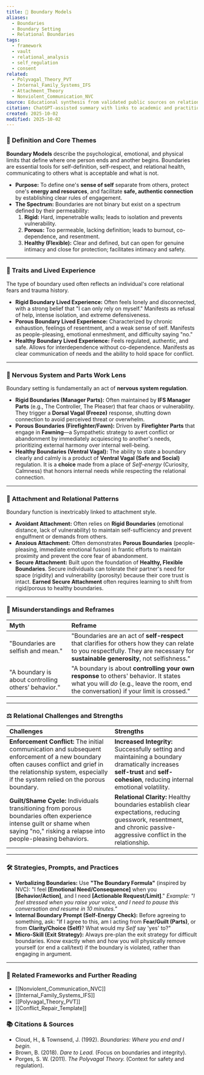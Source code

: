 ```yaml
---
title: 🚧 Boundary Models
aliases:
  - Boundaries
  - Boundary Setting
  - Relational Boundaries
tags:
  - framework
  - vault
  - relational_analysis
  - self_regulation
  - consent
related:
  - Polyvagal_Theory_PVT
  - Internal_Family_Systems_IFS
  - Attachment_Theory
  - Nonviolent_Communication_NVC
source: Educational synthesis from validated public sources on relational psychology
citation: ChatGPT-assisted summary with links to academic and practitioner materials
created: 2025-10-02
modified: 2025-10-02
---
```

### 🧩 Definition and Core Themes

**Boundary Models** describe the psychological, emotional, and physical limits that define where one person ends and another begins. Boundaries are essential tools for self-definition, self-respect, and relational health, communicating to others what is acceptable and what is not.

-   **Purpose:** To define one's **sense of self** separate from others, protect one's **energy and resources**, and facilitate **safe, authentic connection** by establishing clear rules of engagement.
-   **The Spectrum:** Boundaries are not binary but exist on a spectrum defined by their permeability:
    1.  **Rigid:** Hard, impenetrable walls; leads to isolation and prevents vulnerability.
    2.  **Porous:** Too permeable, lacking definition; leads to burnout, co-dependence, and resentment.
    3.  **Healthy (Flexible):** Clear and defined, but can open for genuine intimacy and close for protection; facilitates intimacy and safety.

---

### 🌿 Traits and Lived Experience

The type of boundary used often reflects an individual's core relational fears and trauma history.

-   **Rigid Boundary Lived Experience:** Often feels lonely and disconnected, with a strong belief that "I can only rely on myself." Manifests as refusal of help, intense isolation, and extreme defensiveness.
-   **Porous Boundary Lived Experience:** Characterized by chronic exhaustion, feelings of resentment, and a weak sense of self. Manifests as people-pleasing, emotional enmeshment, and difficulty saying "no."
-   **Healthy Boundary Lived Experience:** Feels regulated, authentic, and safe. Allows for interdependence without co-dependence. Manifests as clear communication of needs and the ability to hold space for conflict.

---

### 🧠 Nervous System and Parts Work Lens

Boundary setting is fundamentally an act of **nervous system regulation**.

-   **Rigid Boundaries (Manager Parts):** Often maintained by **IFS Manager Parts** (e.g., The Controller, The Pleaser) that fear chaos or vulnerability. They trigger a **Dorsal Vagal (Freeze)** response, shutting down connection to avoid perceived threat or overwhelm.
-   **Porous Boundaries (Firefighter/Fawn):** Driven by **Firefighter Parts** that engage in **Fawning**—a Sympathetic strategy to avert conflict or abandonment by immediately acquiescing to another's needs, prioritizing external harmony over internal well-being.
-   **Healthy Boundaries (Ventral Vagal):** The ability to state a boundary clearly and calmly is a product of **Ventral Vagal (Safe and Social)** regulation. It is a **choice** made from a place of *Self-energy* (Curiosity, Calmness) that honors internal needs while respecting the relational connection.

---

### 💞 Attachment and Relational Patterns

Boundary function is inextricably linked to attachment style.

-   **Avoidant Attachment:** Often relies on **Rigid Boundaries** (emotional distance, lack of vulnerability) to maintain self-sufficiency and prevent engulfment or demands from others.
-   **Anxious Attachment:** Often demonstrates **Porous Boundaries** (people-pleasing, immediate emotional fusion) in frantic efforts to maintain proximity and prevent the core fear of abandonment.
-   **Secure Attachment:** Built upon the foundation of **Healthy, Flexible Boundaries**. Secure individuals can tolerate their partner's need for space (rigidity) and vulnerability (porosity) because their core trust is intact. **Earned Secure Attachment** often requires learning to shift from rigid/porous to healthy boundaries.

---

### 🔄 Misunderstandings and Reframes

| Myth | Reframe |
| :--- | :--- |
| "Boundaries are selfish and mean." | "Boundaries are an act of **self-respect** that clarifies for others how they can relate to you respectfully. They are necessary for **sustainable generosity**, not selfishness." |
| "A boundary is about controlling others’ behavior." | "A boundary is about **controlling your own response** to others' behavior. It states what you will *do* (e.g., leave the room, end the conversation) if your limit is crossed." |

---

### ⚖️ Relational Challenges and Strengths

| Challenges | Strengths |
| :--- | :--- |
| **Enforcement Conflict:** The initial communication and subsequent enforcement of a new boundary often causes conflict and grief in the relationship system, especially if the system relied on the porous boundary. | **Increased Integrity:** Successfully setting and maintaining a boundary dramatically increases **self-trust** and **self-cohesion**, reducing internal emotional volatility. |
| **Guilt/Shame Cycle:** Individuals transitioning from porous boundaries often experience intense guilt or shame when saying "no," risking a relapse into people-pleasing behaviors. | **Relational Clarity:** Healthy boundaries establish clear expectations, reducing guesswork, resentment, and chronic passive-aggressive conflict in the relationship. |

---

### 🛠️ Strategies, Prompts, and Practices

-   **Verbalizing Boundaries:** Use **"The Boundary Formula"** (inspired by NVC): "I feel **[Emotional Need/Consequence]** when you **[Behavior/Action]**, and I need **[Actionable Request/Limit]**." *Example: "I feel stressed when you raise your voice, and I need to pause this conversation and resume in 10 minutes."*
-   **Internal Boundary Prompt (Self-Energy Check):** Before agreeing to something, ask: "If I agree to this, am I acting from **Fear/Guilt (Parts)**, or from **Clarity/Choice (Self)**? What would my *Self* say 'yes' to?"
-   **Micro-Skill (Exit Strategy):** Always pre-plan the exit strategy for difficult boundaries. Know exactly when and how you will physically remove yourself (or end a call/text) if the boundary is violated, rather than engaging in argument.

---

### 🔗 Related Frameworks and Further Reading

-   [[Nonviolent_Communication_NVC]]
-   [[Internal_Family_Systems_IFS]]
-   [[Polyvagal_Theory_PVT]]
-   [[Conflict_Repair_Template]]

### 📚 Citations & Sources

-   Cloud, H., & Townsend, J. (1992). *Boundaries: Where you end and I begin.*
-   Brown, B. (2018). *Dare to Lead.* (Focus on boundaries and integrity).
-   Porges, S. W. (2011). *The Polyvagal Theory.* (Context for safety and regulation).